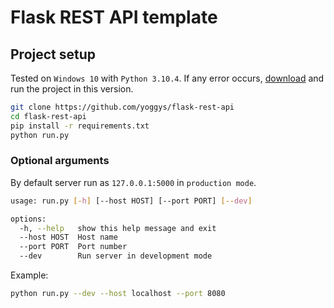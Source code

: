 # Flask REST API template

## Project setup
Tested on `Windows 10` with `Python 3.10.4`. If any error occurs, [download](https://www.python.org/downloads/release/python-3104/) and run the project in this version.

```bash
git clone https://github.com/yoggys/flask-rest-api
cd flask-rest-api
pip install -r requirements.txt
python run.py 
```

### Optional arguments
By default server run as `127.0.0.1:5000` in `production mode`.

```bash
usage: run.py [-h] [--host HOST] [--port PORT] [--dev]

options:
  -h, --help   show this help message and exit
  --host HOST  Host name
  --port PORT  Port number
  --dev        Run server in development mode
```

Example:
```bash 
python run.py --dev --host localhost --port 8080
```
